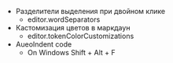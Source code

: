 - Разделители выделения при двойном клике
    - editor.wordSeparators
- Кастомизация цветов в маркдаун
    - editor.tokenColorCustomizations
- AueoIndent code
    - On Windows Shift + Alt + F